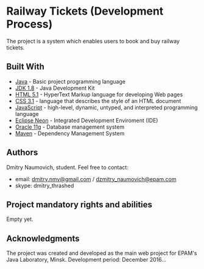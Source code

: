 # Railway Tickets (Development Process)

The project is a system which enables users to book and buy railway tickets.

## Built With

* [Java](https://java.com/) - Basic project programming language
* [JDK 1.8](http://www.oracle.com/technetwork/java/javase/downloads/index-jsp-138363.html) - Java Development Kit
* [HTML 5.1](https://www.w3.org/TR/html/) - HyperText Markup language for developing Web pages
* [CSS 3.1](https://www.w3.org/Style/CSS/) - language that describes the style of an HTML document
* [JavaScript](https://www.javascript.com/) - high-level, dynamic, untyped, and interpreted programming language
* [Eclipse Neon](https://eclipse.org/) - Integrated Development Enviroment (IDE)
* [Oracle 11g](http://www.oracle.com/technetwork/database/database-technologies/express-edition/overview/index.html) - Database management system
* [Maven](https://maven.apache.org/) - Dependency Management System

## Authors

Dmitry Naumovich, student. Feel free to contact:
* email: dmitry.nmv@gmail.com / dzmitry_naumovich@epam.com
* skype: dmitry_thrashed

## Project mandatory rights and abilities

Empty yet.

## Acknowledgments

The project was created and developed as the main web project for EPAM's Java Laboratory, Minsk. Development period: December 2016...